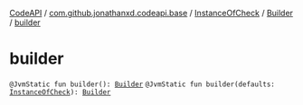 [CodeAPI](../../../index.md) / [com.github.jonathanxd.codeapi.base](../../index.md) / [InstanceOfCheck](../index.md) / [Builder](index.md) / [builder](.)

# builder

`@JvmStatic fun builder(): `[`Builder`](index.md)
`@JvmStatic fun builder(defaults: `[`InstanceOfCheck`](../index.md)`): `[`Builder`](index.md)